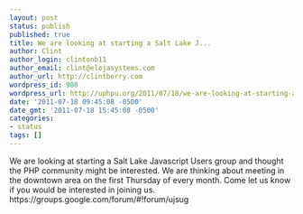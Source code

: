 ```yaml
---
layout: post
status: publish
published: true
title: We are looking at starting a Salt Lake J...
author: Clint
author_login: clintonb11
author_email: clint@elojasystems.com
author_url: http://clintberry.com
wordpress_id: 980
wordpress_url: http://uphpu.org/2011/07/18/we-are-looking-at-starting-a-salt-lake-j/
date: '2011-07-18 09:45:08 -0500'
date_gmt: '2011-07-18 15:45:08 -0500'
categories:
- status
tags: []
---
```

<p>We are looking at starting a Salt Lake Javascript Users group and thought the PHP community might be interested. We are thinking about meeting in the downtown area on the first Thursday of every month. Come let us know if you would be interested in joining us. https://groups.google.com/forum/#!forum/ujsug</p>
